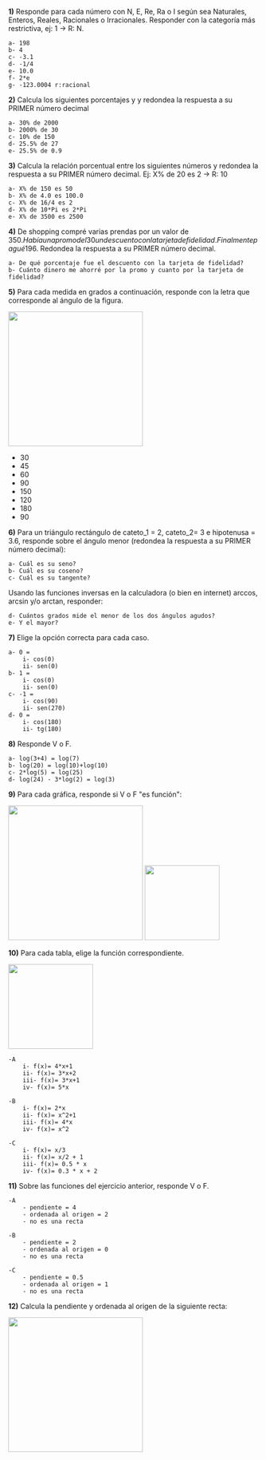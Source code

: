 
**1)** Responde para cada número con N, E, Re, Ra o I según sea Naturales, Enteros, Reales,
Racionales o Irracionales. Responder con la categoría más restrictiva, ej: 1 -> R: N.

    a- 198
    b- 4
    c- -3.1
    d- -1/4
    e- 10.0
    f- 2*e
    g- -123.0004 r:racional 


**2)** Calcula los siguientes porcentajes y y redondea la respuesta a su PRIMER número decimal

    a- 30% de 2000
    b- 2000% de 30
    c- 10% de 150
    d- 25.5% de 27
    e- 25.5% de 0.9

**3)** Calcula la relación porcentual entre los siguientes números y redondea la respuesta a su PRIMER número decimal. Ej: X% de 20 es 2 -> R: 10

    a- X% de 150 es 50
    b- X% de 4.0 es 100.0
    c- X% de 16/4 es 2
    d- X% de 10*Pi es 2*Pi
    e- X% de 3500 es 2500

**4)** De shopping compré varias prendas por un valor de 350$. Había una promo del 30% sobre la cual se aplico luego
un descuento con la tarjeta de fidelidad. Finalmente pagué 196$. Redondea la respuesta a su PRIMER número decimal.

    a- De qué porcentaje fue el descuento con la tarjeta de fidelidad?
    b- Cuánto dinero me ahorré por la promo y cuanto por la tarjeta de fidelidad?


**5)** Para cada medida en grados a continuación, responde con la letra que corresponde al ángulo de la figura.

<img  src='./figuras/EX_5.png' height='270px'>

  - 30
  - 45
  - 60
  - 90
  - 150
  - 120
  - 180
  - 90


**6)** Para un triángulo rectángulo de cateto_1 = 2, cateto_2= 3 e hipotenusa = 3.6, responde sobre el ángulo
menor (redondea la respuesta a su PRIMER número decimal):

    a- Cuál es su seno?
    b- Cuál es su coseno?
    c- Cuál es su tangente?

Usando las funciones inversas en la calculadora (o bien en internet) arccos, arcsin y/o arctan, responder:

    d- Cuántos grados mide el menor de los dos ángulos agudos?
    e- Y el mayor?

**7)** Elige la opción correcta para cada caso.

    a- 0 = 
        i- cos(0)
        ii- sen(0)
    b- 1 = 
        i- cos(0)
        ii- sen(0)
    c- -1 =
        i- cos(90)
        ii- sen(270)
    d- 0 =
        i- cos(180)
        ii- tg(180)

**8)** Responde V o F.

    a- log(3+4) = log(7)
    b- log(20) = log(10)+log(10)
    c- 2*log(5) = log(25)
    d- log(24) - 3*log(2) = log(3)

**9)** Para cada gráfica, responde si V o F "es función":

<img  src='./figuras/EX_9.png' height='270px'>
<img  src='./figuras/EX_9b.png' height='150px'>


**10)** Para cada tabla, elige la función correspondiente.


<img  src='./figuras/EX_10.png' height='170px'>

    -A 
        i- f(x)= 4*x+1
        ii- f(x)= 3*x+2
        iii- f(x)= 3*x+1
        iv- f(x)= 5*x

    -B 
        i- f(x)= 2*x
        ii- f(x)= x^2+1
        iii- f(x)= 4*x
        iv- f(x)= x^2

    -C 
        i- f(x)= x/3
        ii- f(x)= x/2 + 1
        iii- f(x)= 0.5 * x
        iv- f(x)= 0.3 * x + 2

**11)** Sobre las funciones del ejercicio anterior, responde V o F.

    -A  
        - pendiente = 4
        - ordenada al origen = 2
        - no es una recta

    -B  
        - pendiente = 2
        - ordenada al origen = 0
        - no es una recta

    -C  
        - pendiente = 0.5
        - ordenada al origen = 1
        - no es una recta

**12)** Calcula la pendiente y ordenada al origen de la siguiente recta:

<img  src='./figuras/EX_12.png' height='270px'>